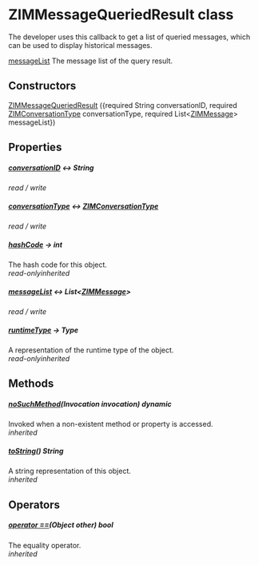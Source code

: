 


# ZIMMessageQueriedResult class









<p>The developer uses this callback to get a list of queried messages, which can be used to display historical messages.</p>
<p><a href="../zego_uikit_prebuilt_live_audio_room/ZIMMessageQueriedResult/messageList.md">messageList</a> The message list of the query result.</p>




## Constructors

[ZIMMessageQueriedResult](../zego_uikit_prebuilt_live_audio_room/ZIMMessageQueriedResult/ZIMMessageQueriedResult.md) ({required String conversationID, required [ZIMConversationType](../zego_uikit_prebuilt_live_audio_room/ZIMConversationType.md) conversationType, required List&lt;[ZIMMessage](../zego_uikit_prebuilt_live_audio_room/ZIMMessage-class.md)> messageList})

   


## Properties

##### [conversationID](../zego_uikit_prebuilt_live_audio_room/ZIMMessageQueriedResult/conversationID.md) &#8596; String



  
_<span class="feature">read / write</span>_



##### [conversationType](../zego_uikit_prebuilt_live_audio_room/ZIMMessageQueriedResult/conversationType.md) &#8596; [ZIMConversationType](../zego_uikit_prebuilt_live_audio_room/ZIMConversationType.md)



  
_<span class="feature">read / write</span>_



##### [hashCode](../zego_uikit_prebuilt_live_audio_room/ZIMMessageQueriedResult/hashCode.md) &#8594; int



The hash code for this object.  
_<span class="feature">read-only</span><span class="feature">inherited</span>_



##### [messageList](../zego_uikit_prebuilt_live_audio_room/ZIMMessageQueriedResult/messageList.md) &#8596; List&lt;[ZIMMessage](../zego_uikit_prebuilt_live_audio_room/ZIMMessage-class.md)>



  
_<span class="feature">read / write</span>_



##### [runtimeType](../zego_uikit_prebuilt_live_audio_room/ZIMMessageQueriedResult/runtimeType.md) &#8594; Type



A representation of the runtime type of the object.  
_<span class="feature">read-only</span><span class="feature">inherited</span>_





## Methods

##### [noSuchMethod](../zego_uikit_prebuilt_live_audio_room/ZIMMessageQueriedResult/noSuchMethod.md)(Invocation invocation) dynamic



Invoked when a non-existent method or property is accessed.  
_<span class="feature">inherited</span>_



##### [toString](../zego_uikit_prebuilt_live_audio_room/ZIMMessageQueriedResult/toString.md)() String



A string representation of this object.  
_<span class="feature">inherited</span>_





## Operators

##### [operator ==](../zego_uikit_prebuilt_live_audio_room/ZIMMessageQueriedResult/operator_equals.md)(Object other) bool



The equality operator.  
_<span class="feature">inherited</span>_















